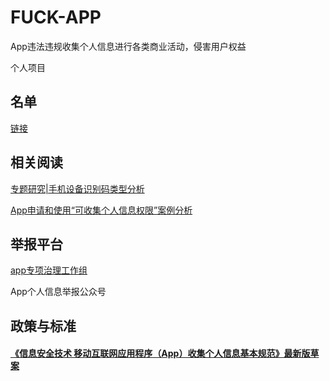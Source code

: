 # FUCK-APP

App违法违规收集个人信息进行各类商业活动，侵害用户权益

个人项目

## 名单

[链接](./BLACKLIST.MD)

## 相关阅读

[专题研究|手机设备识别码类型分析](https://mp.weixin.qq.com/s/Ly8XIfKanX3bgeZLe0QyeA)

[App申请和使用“可收集个人信息权限”案例分析](https://mp.weixin.qq.com/s/PCzFKE2Aq5WnG0uxJwFPBw)

## 举报平台

[app专项治理工作组](http://pip.tc260.org.cn/)

App个人信息举报公众号

## 政策与标准

#### [《信息安全技术 移动互联网应用程序（App）收集个人信息基本规范》最新版草案](http://pip.tc260.org.cn/assets/wz/2019-10-25/8a9c0ab4-af01-4e13-aaab-ab63fa273612.pdf)

